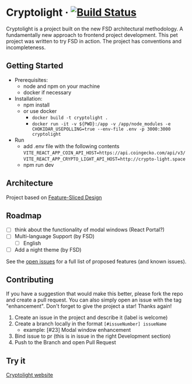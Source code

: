 # Cryptolight &middot; [![Build Status](https://github.com/Yar56/cryptolight/actions/workflows/vite.yml/badge.svg)](https://github.com/Yar56/cryptolight/actions)

Сryptolight is a project built on the new FSD architectural methodology. A fundamentally new approach to frontend project development.
This pet project was written to try FSD in action. The project has conventions and incompleteness.

## Getting Started
- Prerequisites:
    - node and npm on your machine
    - docker if necessary
- Installation:
    - npm install
    - or use docker
      - `docker build -t cryptolight .`
      - `docker run -it -v ${PWD}:/app -v /app/node_modules -e CHOKIDAR_USEPOLLING=true --env-file .env -p 3000:3000 cryptolight`
- Run
  - add .env file with the following contents
    `VITE_REACT_APP_COIN_API_HOST=https://api.coingecko.com/api/v3/`
    `VITE_REACT_APP_CRYPTO_LIGHT_API_HOST=http://crypto-light.space`
  - npm run dev

## Architecture

Project based on [Feature-Sliced Design](https://feature-sliced.design/)

## Roadmap

- [ ] think about the functionality of modal windows (React Portal?)
- [ ] Multi-language Support (by FSD)
    - [ ] English
- [ ] Add a night theme (by FSD)

See the [open issues](https://github.com/Yar56/cryptolight/issues) for a full list of proposed features (and known issues).

## Contributing
If you have a suggestion that would make this better, please fork the repo and create a pull request. You can also simply open an issue with the tag "enhancement". Don't forget to give the project a star! Thanks again!

1. Create an issue in the project and describe it (label is welcome)
2. Create a branch locally in the format `[#issueNumber] issueName`
   - example: [#23] Modal window enhancement
3. Bind issue to pr (this is in issue in the right Development section)
4. Push to the Branch and open Pull Request

## Try it
[Cryptolight website](http://crypto-light.space)
